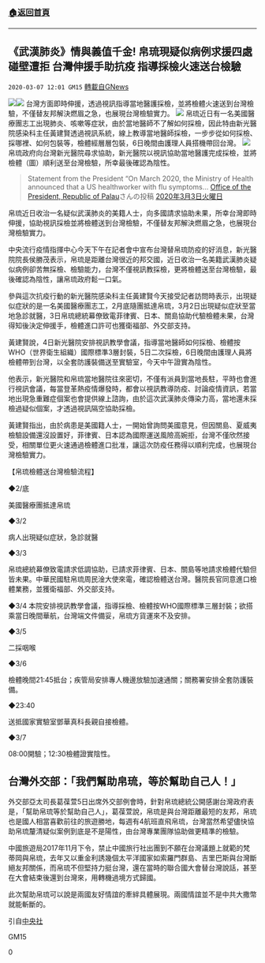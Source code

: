 ###  [:house:返回首頁](https://github.com/ourhimalayas/txt)
---

## 《武漢肺炎》情與義值千金! 帛琉現疑似病例求援四處碰壁遭拒 台灣伸援手助抗疫 指導採檢火速送台檢驗
`2020-03-07 12:01 GM15` [轉載自GNews](https://gnews.org/zh-hant/133026/)

![](https://s3-ap-northeast-1.amazonaws.com/news.guo.offload.media/wp-content/uploads/2020/03/07115123/cbb557a8-3d4e-448a-b778-07f4375e4697.jpg)![](https://s3-ap-northeast-1.amazonaws.com/news.guo.offload.media/wp-content/uploads/2020/03/07113842/1154x768_20200307000114.jpg) 台灣方面即時伸援，透過視訊指導當地醫護採檢，並將檢體火速送到台灣檢驗，不僅替友邦解決燃眉之急，也展現台灣檢驗實力。 ![](https://s3-ap-northeast-1.amazonaws.com/news.guo.offload.media/wp-content/uploads/2020/03/07113857/1154x768_20200307000113.jpg) 帛琉近日有一名美國醫療團志工出現肺炎、咳嗽等症狀，由於當地醫師不了解如何採檢，因此特由新光醫院感染科主任黃建賢透過視訊系統，線上教導當地醫師採檢，一步步從如何採檢、採哪裡、如何包裝等，檢體經層層包裝，6日晚間由護理人員搭機帶回台灣。 ![](https://s3-ap-northeast-1.amazonaws.com/news.guo.offload.media/wp-content/uploads/2020/03/07113935/768x1024_20200307000111.jpg) 帛琉政府向台灣新光醫院尋求協助，新光醫院以視訊協助當地醫護完成採檢，並將檢體（圖）順利送至台灣檢驗，所幸最後確認為陰性。 
> Statement from the President “On March 2020, the Ministry of Health announced that a US healthworker with flu symptoms…
> [Office of the President, Republic of Palau](https://www.facebook.com/PalauPresident/)さんの投稿 [2020年3月3日火曜日](https://www.facebook.com/PalauPresident/posts/1563844167101010)

帛琉近日收治一名疑似武漢肺炎的美籍人士，向多國請求協助未果，所幸台灣即時伸援，協助視訊採檢並將檢體送到台灣檢驗，不僅替友邦解決燃眉之急，也展現台灣檢驗實力。

中央流行疫情指揮中心今天下午在記者會中宣布台灣替帛琉防疫的好消息，新光醫院院長侯勝茂表示，帛琉是距離台灣很近的邦交國，近日收治一名美籍武漢肺炎疑似病例卻苦無採檢、檢驗能力，台灣不僅視訊教採檢，更將檢體送至台灣檢驗，最後確認為陰性，讓帛琉政府鬆一口氣。

參與這次抗疫行動的新光醫院感染科主任黃建賢今天接受記者訪問時表示，出現疑似症狀的是一名美國醫療團志工，2月底隨團抵達帛琉，3月2日出現疑似症狀至當地急診就醫，3日帛琉總統幕僚致電菲律賓、日本、關島協助代驗檢體未果，台灣得知後決定伸援手，檢體進口許可也獲衛福部、外交部支持。

黃建賢說，4日新光醫院安排視訊教學會議，指導當地醫師如何採檢、檢體按WHO（世界衛生組織）國際標準3層封裝，5日二次採檢，6日晚間由護理人員將檢體帶到台灣，以全套防護裝備送至實驗室，今天中午證實為陰性。

他表示，新光醫院和帛琉當地醫院往來密切，不僅有派員到當地長駐，平時也會進行視訊會議，每當登革熱疫情爆發時，都會以視訊教導防疫、討論疫情資訊，若當地出現急重難症個案也會提供線上諮詢，由於這次武漢肺炎傳染力高，當地還未採檢過疑似個案，才透過視訊隔空協助採檢。

黃建賢指出，由於病患是美國籍人士，一開始曾詢問美國意見，但因關島、夏威夷檢驗設備還沒設置好，菲律賓、日本認為國際運送風險高婉拒，台灣不僅欣然接受，相關單位更火速通過檢體進口批准，讓這次防疫任務得以順利完成，也展現台灣檢驗實力。

【帛琉檢體送台灣檢驗流程】

◆2/底

美國醫療團抵達帛琉

◆3/2

病人出現疑似症狀，急診就醫

◆3/3

帛琉總統幕僚致電請求低調協助，已請求菲律賓、日本、關島等地請求檢體代驗但皆未果。中華民國駐帛琉周民淦大使來電，確認檢體送台灣。醫院長官同意進口檢體業務，並獲衛福部、外交部支持。

◆3/4
本院安排視訊教學會議，指導採檢、檢體按WHO國際標準三層封裝；欲搭乘當日晚間華航，台灣端文件備妥，帛琉方貨運來不及安排。

◆3/5

二採咽喉

◆3/6

檢體晚間21:45抵台；疾管局安排專人機邊放驗加速通關；關務署安排全套防護裝備。

◆23:40

送抵國家實驗室鄧華真科長親自接檢體。

◆3/7

08:00開驗；12:30檢體證實陰性。

## **台灣外交部：「我們幫助帛琉，等於幫助自己人！」**

外交部亞太司長葛葆萱5日出席外交部例會時，針對帛琉總統公開感謝台灣政府表是，「幫助帛琉等於幫助自己人」，葛葆萱說，帛琉是與台灣距離最短的友邦，帛琉也是國人相當喜歡前往的旅遊勝地，每週有4航班直飛帛琉，台灣當然希望儘快協助帛琉釐清疑似案例到底是不是陽性，由台灣專業團隊協助做更精準的檢驗。

中國旅遊局2017年11月下令，禁止中國旅行社出團到不願在台灣議題上就範的梵蒂岡與帛琉，去年又以重金利誘幾個太平洋國家如索羅門群島、吉里巴斯與台灣斷絕友邦關係，而帛琉不但堅持力挺台灣，還在當時的聯合國大會替台灣說話，甚至在大會結束後還到台灣來，用轉機過境方式歸國。

此次幫助帛琉可以說是兩國友好情誼的牽絆具體展現。兩國情誼並不是中共大撒幣就能斬斷的。

引自[中央社](https://www.cna.com.tw/news/ahel/202003070201.aspx)

GM15

0
